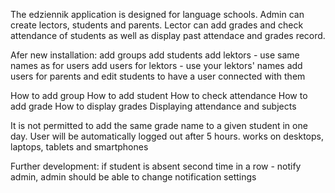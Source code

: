 The edziennik application is designed for language schools. Admin can create lectors, students and parents.
Lector can add grades and check attendance of students as well as display past attendace and grades record.

Afer new installation:
	add groups
	add students
	add lektors - use same names as for users
	add users for lektors - use your lektors' names
	add users for parents and edit students to have a user connected with them
	



How to add group
How to add student
How to check attendance
How to add grade
How to display grades
Displaying attendance and subjects

It is not permitted to add the same grade name to a given student in one day.
User will be automatically logged out after 5 hours.
works on desktops, laptops, tablets and smartphones


Further development:
if student is absent second time in a row - notify admin, admin should be able to change notification settings
